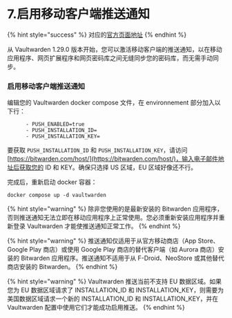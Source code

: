 # 7.启用移动客户端推送通知

{% hint style="success" %}
对应的[官方页面地址](https://github.com/dani-garcia/vaultwarden/wiki/Enabling-Mobile-Client-push-notification)
{% endhint %}

从 Vaultwarden 1.29.0 版本开始，您可以激活移动客户端的推送通知，以在移动应用程序、网页扩展程序和网页密码库之间无缝同步您的密码库，而无需手动同步。

### 启用移动客户端推送通知 <a href="#enable-mobile-client-push-notification" id="enable-mobile-client-push-notification"></a>

编辑您的 Vaultwarden docker compose 文件，在 environnement 部分加入以下行：

```
      - PUSH_ENABLED=true
      - PUSH_INSTALLATION_ID=
      - PUSH_INSTALLATION_KEY=
```

要获取 `PUSH_INSTALLATION_ID` 和 `PUSH_INSTALLATION_KEY`，请访问 [https://bitwarden.com/host/](https://bitwarden.com/host/)，输入电子邮件地址后获取您的 ID 和 KEY。确保只选择 US 区域，EU 区域好像还不行。

完成后，重新启动 docker 容器：

```
docker compose up -d vaultwarden
```

{% hint style="warning" %}
除非您使用的是最新安装的 Bitwarden 应用程序，否则推送通知无法立即在移动应用程序上正常使用。您必须重新安装应用程序并重新登录 Vaultwarden 才能使推送通知正常工作。
{% endhint %}

{% hint style="warning" %}
推送通知仅适用于从官方移动商店（App Store、Google Play 商店）或使用 Google Play 商店的替代客户端（如 Aurora 商店）安装的 Bitwarden 应用程序。推送通知不适用于从 F-Droid、NeoStore 或其他替代商店安装的 Bitwarden。
{% endhint %}

{% hint style="warning" %}
Vaultwarden 推送当前不支持 EU 数据区域。如果您为 EU 数据区域请求了 INSTALLATION\_ID 和 INSTALLATION\_KEY，则需要为美国数据区域请求一个新的 INSTALLATION\_ID 和 INSTALLATION\_KEY，并在 Vaultwarden 配置中使用它们才能成功启用推送。
{% endhint %}
